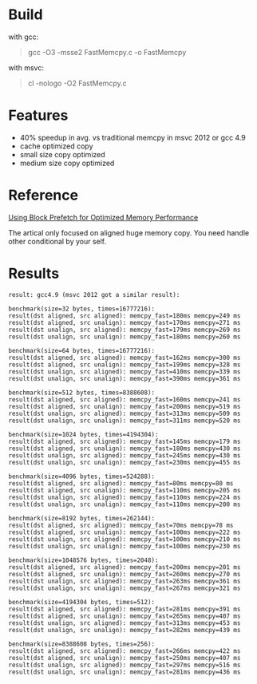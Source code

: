 Build
=====

with gcc:
> gcc -O3 -msse2 FastMemcpy.c -o FastMemcpy

with msvc:
> cl -nologo -O2 FastMemcpy.c

Features
========

* 40% speedup in avg. vs traditional memcpy in msvc 2012 or gcc 4.9
* cache optimized copy
* small size copy optimized 
* medium size copy optimized

Reference
=========

[Using Block Prefetch for Optimized Memory Performance](http://files.rsdn.ru/23380/AMD_block_prefetch_paper.pdf)

The artical only focused on aligned huge memory copy. You need handle other conditional by your self.


Results
=======

```
result: gcc4.9 (msvc 2012 got a similar result):
 
benchmark(size=32 bytes, times=16777216):
result(dst aligned, src aligned): memcpy_fast=180ms memcpy=249 ms
result(dst aligned, src unalign): memcpy_fast=170ms memcpy=271 ms
result(dst unalign, src aligned): memcpy_fast=179ms memcpy=269 ms
result(dst unalign, src unalign): memcpy_fast=180ms memcpy=260 ms
 
benchmark(size=64 bytes, times=16777216):
result(dst aligned, src aligned): memcpy_fast=162ms memcpy=300 ms
result(dst aligned, src unalign): memcpy_fast=199ms memcpy=328 ms
result(dst unalign, src aligned): memcpy_fast=410ms memcpy=339 ms
result(dst unalign, src unalign): memcpy_fast=390ms memcpy=361 ms
 
benchmark(size=512 bytes, times=8388608):
result(dst aligned, src aligned): memcpy_fast=160ms memcpy=241 ms
result(dst aligned, src unalign): memcpy_fast=200ms memcpy=519 ms
result(dst unalign, src aligned): memcpy_fast=313ms memcpy=509 ms
result(dst unalign, src unalign): memcpy_fast=311ms memcpy=520 ms
 
benchmark(size=1024 bytes, times=4194304):
result(dst aligned, src aligned): memcpy_fast=145ms memcpy=179 ms
result(dst aligned, src unalign): memcpy_fast=180ms memcpy=430 ms
result(dst unalign, src aligned): memcpy_fast=245ms memcpy=430 ms
result(dst unalign, src unalign): memcpy_fast=230ms memcpy=455 ms
 
benchmark(size=4096 bytes, times=524288):
result(dst aligned, src aligned): memcpy_fast=80ms memcpy=80 ms
result(dst aligned, src unalign): memcpy_fast=110ms memcpy=205 ms
result(dst unalign, src aligned): memcpy_fast=110ms memcpy=224 ms
result(dst unalign, src unalign): memcpy_fast=110ms memcpy=200 ms
 
benchmark(size=8192 bytes, times=262144):
result(dst aligned, src aligned): memcpy_fast=70ms memcpy=78 ms
result(dst aligned, src unalign): memcpy_fast=100ms memcpy=222 ms
result(dst unalign, src aligned): memcpy_fast=100ms memcpy=210 ms
result(dst unalign, src unalign): memcpy_fast=100ms memcpy=230 ms
 
benchmark(size=1048576 bytes, times=2048):
result(dst aligned, src aligned): memcpy_fast=200ms memcpy=201 ms
result(dst aligned, src unalign): memcpy_fast=260ms memcpy=270 ms
result(dst unalign, src aligned): memcpy_fast=263ms memcpy=361 ms
result(dst unalign, src unalign): memcpy_fast=267ms memcpy=321 ms
 
benchmark(size=4194304 bytes, times=512):
result(dst aligned, src aligned): memcpy_fast=281ms memcpy=391 ms
result(dst aligned, src unalign): memcpy_fast=265ms memcpy=407 ms
result(dst unalign, src aligned): memcpy_fast=313ms memcpy=453 ms
result(dst unalign, src unalign): memcpy_fast=282ms memcpy=439 ms
 
benchmark(size=8388608 bytes, times=256):
result(dst aligned, src aligned): memcpy_fast=266ms memcpy=422 ms
result(dst aligned, src unalign): memcpy_fast=250ms memcpy=407 ms
result(dst unalign, src aligned): memcpy_fast=297ms memcpy=516 ms
result(dst unalign, src unalign): memcpy_fast=281ms memcpy=436 ms
```


